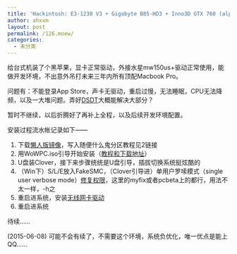 ```yaml
---
title: 'Hackintosh: E3-1230 V3 + Gigabyte B85-HD3 + Inno3D GTX 760 (alpha version)'
author: ahxxm
layout: post
permalink: /126.moew/
categories:
  - 未分类
---
```

给台式机装了个黑苹果，显卡正常驱动，外接水星mw150us+驱动正常使用，能做开发环境，不出意外吊打未来三年内所有顶配Macbook Pro。

问题有：不能登录App Store，声卡无驱动，重启过慢，无法睡眠，CPU无法降频，以及一大堆问题。弄好<a href="http://bbs.pcbeta.com/viewthread-900017-1-1.html" target="_blank">DSDT</a>大概能解决大部分？<span style="color: #999999;"> </span>

暂时不继续，以后折腾好了再补上全程，以及后续开发环境配置。

安装过程流水帐记录如下——<!--more-->

  1. 下载<a href="http://bbs.pcbeta.com/viewthread-1550906-1-1.html" target="_blank">懒人版镜像</a>，写入随便什么鬼分区教程见2链接
  2. 用WoWPC.iso引导开始安装（<a href="http://bbs.pcbeta.com/viewthread-1518901-1-2.html" target="_blank">教程和下载地址</a>）
  3. U盘装Clover，接下来步骤统统是U盘引导，插拔切换系统挺炫酷的
  4. （Win下）S/L/E放入FakeSMC，（Clover引导进）单用户罗嗦模式（single user verbose mode）<a href="http://myhack.sojugarden.com/guide/" target="_blank">修复权限</a>，这里的myfix或者pcbeta上的都行，用法不太一样，-h之
  5. 重启进系统，安装<a href="http://pan.baidu.com/s/1sjqMMmD" target="_blank">无线网卡驱动</a>
  6. 重启进系统

待续……

(2015-06-08) 可能不会有续了，不需要这个环境，系统负优化，唯一优点是能上QQ…… 

